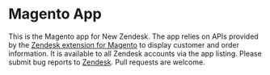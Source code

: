 # Magento App

This is the Magento app for New Zendesk. The app relies on APIs provided by the [Zendesk extension for Magento](http://www.magentocommerce.com/magento-connect/catalog/product/view/id/15129/) to display customer and order information. It is available to all Zendesk accounts via the app listing. Please submit bug reports to [Zendesk](https://support.zendesk.com/requests/new). Pull requests are welcome.